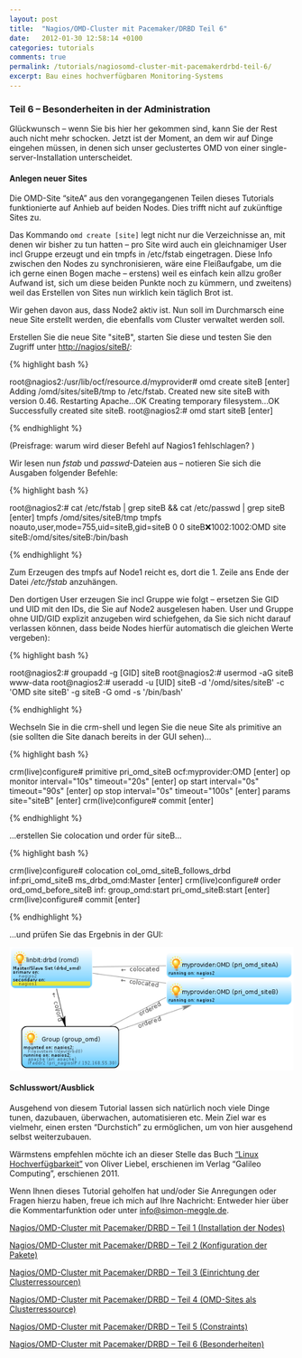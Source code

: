```yaml
---
layout: post
title:  "Nagios/OMD-Cluster mit Pacemaker/DRBD Teil 6"
date:   2012-01-30 12:58:14 +0100
categories: tutorials
comments: true
permalink: /tutorials/nagiosomd-cluster-mit-pacemakerdrbd-teil-6/
excerpt: Bau eines hochverfügbaren Monitoring-Systems
---
```



### Teil 6 – Besonderheiten in der Administration


Glückwunsch – wenn Sie bis hier her gekommen sind, kann Sie der Rest
auch nicht mehr schocken. Jetzt ist der Moment, an dem wir auf Dinge
eingehen müssen, in denen sich unser geclustertes OMD von einer
single-server-Installation unterscheidet.

#### Anlegen neuer Sites


Die OMD-Site “siteA” aus den vorangegangenen Teilen dieses Tutorials
funktionierte auf Anhieb auf beiden Nodes. Dies trifft nicht auf
zukünftige Sites zu.

Das Kommando `omd create [site]` legt nicht nur die Verzeichnisse an,
mit denen wir bisher zu tun hatten – pro Site wird auch ein
gleichnamiger User incl Gruppe erzeugt und ein tmpfs in /etc/fstab
eingetragen. Diese Info zwischen den Nodes zu synchronisieren, wäre eine
Fleißaufgabe, um die ich gerne einen Bogen mache – erstens) weil es
einfach kein allzu großer Aufwand ist, sich um diese beiden Punkte noch
zu kümmern, und zweitens) weil das Erstellen von Sites nun wirklich kein
täglich Brot ist.

Wir gehen davon aus, dass Node2 aktiv ist. Nun soll im
Durchmarsch eine neue Site erstellt werden, die ebenfalls vom Cluster
verwaltet werden soll.

Erstellen Sie die neue Site "siteB", starten Sie diese und testen Sie den Zugriff
unter
[http://nagios/siteB/](http://nagios/siteB/):

{% highlight bash %}

root@nagios2:/usr/lib/ocf/resource.d/myprovider# omd create siteB [enter]
  Adding /omd/sites/siteB/tmp to /etc/fstab.
  Created new site siteB with version 0.46.
  Restarting Apache...OK
  Creating temporary filesystem...OK
  Successfully created site siteB.
root@nagios2:# omd start siteB [enter]

{% endhighlight %}

(Preisfrage: warum wird dieser Befehl auf Nagios1 fehlschlagen? )

Wir lesen nun _fstab_ und _passwd_-Dateien aus – notieren Sie sich die
Ausgaben folgender Befehle:

{% highlight bash %}

root@nagios2:# cat /etc/fstab | grep siteB && cat /etc/passwd | grep siteB [enter]
  tmpfs /omd/sites/siteB/tmp tmpfs noauto,user,mode=755,uid=siteB,gid=siteB 0 0
  siteB:x:1002:1002:OMD site siteB:/omd/sites/siteB:/bin/bash

{% endhighlight %}

Zum Erzeugen des tmpfs auf Node1 reicht es, dort die 1. Zeile ans Ende
der Datei _/etc/fstab_ anzuhängen.

Den dortigen User erzeugen Sie incl Gruppe wie folgt – ersetzen Sie GID
und UID mit den IDs, die Sie auf Node2 ausgelesen haben. User und Gruppe
ohne UID/GID explizit anzugeben wird schiefgehen, da Sie sich nicht darauf
verlassen können, dass beide Nodes hierfür automatisch die gleichen
Werte vergeben):

{% highlight bash %}

root@nagios2:# groupadd -g [GID] siteB
root@nagios2:# usermod -aG siteB www-data
root@nagios2:# useradd -u [UID] siteB -d '/omd/sites/siteB' -c 'OMD site siteB' -g siteB -G omd -s '/bin/bash'

{% endhighlight %}

Wechseln Sie in die crm-shell und legen Sie die neue Site als primitive
an (sie sollten die Site danach bereits in der GUI sehen)…

{% highlight bash %}

crm(live)configure# primitive pri_omd_siteB ocf:myprovider:OMD [enter]
op monitor interval="10s" timeout="20s"  [enter]
op start interval="0s" timeout="90s"  [enter]
op stop interval="0s" timeout="100s"  [enter]
params site="siteB" [enter]
crm(live)configure# commit [enter]

{% endhighlight %}

…erstellen Sie colocation und order für siteB…

{% highlight bash %}

crm(live)configure# colocation col_omd_siteB_follows_drbd inf:pri_omd_siteB ms_drbd_omd:Master [enter]
crm(live)configure# order ord_omd_before_siteB inf: group_omd:start pri_omd_siteB:start [enter]
crm(live)configure# commit [enter]

{% endhighlight %}

…und prüfen Sie das Ergebnis in der GUI:

![](/assets/omd-cluster-pacemaker-3/2sites.png)

#### Schlusswort/Ausblick


Ausgehend von diesem Tutorial lassen sich natürlich noch
viele Dinge tunen, dazubauen, überwachen, automatisieren etc. Mein Ziel
war es vielmehr, einen ersten “Durchstich” zu ermöglichen, um von
hier ausgehend selbst weiterzubauen.

Wärmstens empfehlen möchte ich an dieser Stelle das Buch [“Linux
Hochverfügbarkeit”](http://www.amazon.de/Linux-Hochverf%C3%BCgbarkeit-Einsatzszenarien-Praxisl%C3%B6sungen-Computing/dp/3836213397)
von Oliver Liebel, erschienen im Verlag “Galileo Computing”, erschienen
2011.

Wenn Ihnen dieses Tutorial geholfen hat und/oder Sie Anregungen oder
Fragen hierzu haben, freue ich mich auf Ihre Nachricht: Entweder hier
über die Kommentarfunktion oder unter info@simon-meggle.de.

[Nagios/OMD-Cluster mit Pacemaker/DRBD – Teil 1 (Installation der
Nodes)](http://blog.simon-meggle.de/tutorials/nagiosomd-cluster-mit-pacemakerdrbd-teil1/)

 [Nagios/OMD-Cluster mit Pacemaker/DRBD – Teil 2 (Konfiguration der
Pakete)](http://blog.simon-meggle.de/tutorials/nagiosomd-cluster-mit-pacemakerdrbd-teil-2/)

 [Nagios/OMD-Cluster mit Pacemaker/DRBD – Teil 3 (Einrichtung der
Clusterressourcen)](http://blog.simon-meggle.de/tutorials/nagiosomd-cluster-mit-pacemakerdrbd-teil-3/)

 [Nagios/OMD-Cluster mit Pacemaker/DRBD – Teil 4 (OMD-Sites als
Clusterressource)](http://blog.simon-meggle.de/tutorials/nagiosomd-cluster-mit-pacemakerdrbd-teil-4/)

 [Nagios/OMD-Cluster mit Pacemaker/DRBD – Teil 5
(Constraints)](http://blog.simon-meggle.de/tutorials/nagiosomd-cluster-mit-pacemakerdrbd-teil-5/)

 [Nagios/OMD-Cluster mit Pacemaker/DRBD – Teil 6
(Besonderheiten)](http://blog.simon-meggle.de/tutorials/nagiosomd-cluster-mit-pacemakerdrbd-teil-6/)
